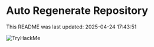 # Auto Regenerate Repository

This README was last updated: 2025-04-24 17:43:51

 ![TryHackMe](https://tryhackme.com/badge/533634)